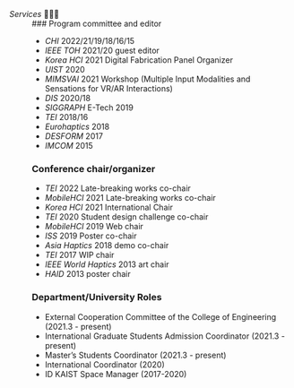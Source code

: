 <dt>
  <i>Services</i> 🙋🏻‍♂️
</dt>
  
<dd>
### Program committee and editor

- _CHI_ 2022/21/19/18/16/15
- _IEEE TOH_ 2021/20 guest editor
- _Korea HCI_ 2021 Digital Fabrication Panel Organizer
- _UIST_ 2020
- _MIMSVAI_ 2021 Workshop (Multiple Input Modalities and Sensations for VR/AR Interactions)
- _DIS_ 2020/18
- _SIGGRAPH_ E-Tech 2019
- _TEI_ 2018/16
- _Eurohaptics_ 2018
- _DESFORM_ 2017
- _IMCOM_ 2015

### Conference chair/organizer

- _TEI_ 2022 Late-breaking works co-chair
- _MobileHCI_ 2021 Late-breaking works co-chair
- _Korea HCI_ 2021 International Chair
- _TEI_ 2020 Student design challenge co-chair
- _MobileHCI_ 2019 Web chair
- _ISS_ 2019 Poster co-chair
- _Asia Haptics_ 2018 demo co-chair
- _TEI_ 2017 WIP chair
- _IEEE World Haptics_ 2013 art chair
- _HAID_ 2013 poster chair

### Department/University Roles

- External Cooperation Committee of the College of Engineering (2021.3 - present)
- International Graduate Students Admission Coordinator (2021.3 - present)
- Master’s Students Coordinator (2021.3 - present)
- International Coordinator (2020)
- ID KAIST Space Manager (2017-2020)

</dd>
